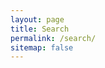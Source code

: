 ```yaml
---
layout: page
title: Search
permalink: /search/
sitemap: false
---
```


<div id="home-search" class="home">
     <script>
         (function() {
             var cx = '002200317763811359435:wjdd7nuv3pu';
             var gcse = document.createElement('script');
             gcse.type = 'text/javascript';
             gcse.async = true;
             gcse.src = (document.location.protocol == 'https:' ? 'https:' : 'http:') +
             '//www.google.com/cse/cse.js?cx=' + cx;
             var s = document.getElementsByTagName('script')[0];
             s.parentNode.insertBefore(gcse, s);
         })();
     </script>
     <gcse:search queryParameterName="searchString"></gcse:search>
 </div>



